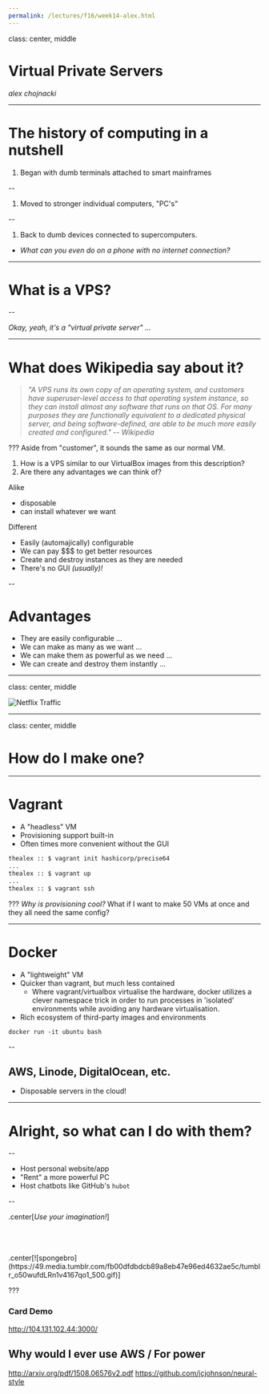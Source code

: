 ```yaml
---
permalink: /lectures/f16/week14-alex.html
---
```




class: center, middle

# Virtual Private Servers
_alex chojnacki_

---

# The history of computing in a nutshell

1. Began with dumb terminals attached to smart mainframes

--

1. Moved to stronger individual computers, "PC's"

--

1. Back to dumb devices connected to supercomputers.
  * _What can you even do on
   a phone with no internet connection?_  


---

# What is a VPS?

--

_Okay, yeah, it's a "virtual private server" ..._

---

# What does Wikipedia say about it?

> _"A VPS runs its own copy of an operating system, and customers have superuser-level access to that operating system instance, so they can install almost any software that runs on that OS. For many purposes they are functionally equivalent to a dedicated physical server, and being software-defined, are able to be much more easily created and configured." -- Wikipedia_




???
Aside from "customer", it sounds the same as our normal VM.

1. How is a VPS similar to our VirtualBox images from this description?
1. Are there any advantages we can think of?

Alike
- disposable
- can install whatever we want

Different
- Easily (automajically) configurable
- We can pay $$$ to get better resources
- Create and destroy instances as they are needed
- There's no GUI _(usually)!_

--

# Advantages
* They are easily configurable ...
* We can make as many as we want ...
* We can make them as powerful as we need ...
* We can create and destroy them instantly ...

---
class: center, middle

![Netflix Traffic](http://www.internetphenomena.com/wp-content/uploads/2010/10/Netflix-Time-of-Day.png)

---
class: center, middle

# How do I make one?

---

# Vagrant

* A "headless" VM
* Provisioning support built-in
* Often times more convenient without the GUI

```bash
thealex :: $ vagrant init hashicorp/precise64
...
thealex :: $ vagrant up
...
thealex :: $ vagrant ssh
```

???
_Why is provisioning cool?_
What if I want to make 50 VMs at once and they all need the same config?

---

# Docker

* A "lightweight" VM
* Quicker than vagrant, but much less contained
    - Where vagrant/virtualbox virtualise the hardware, docker utilizes a clever namespace trick in order to run processes in 'isolated' environments while avoiding any hardware virtualisation.
* Rich ecosystem of third-party images and environments

```
docker run -it ubuntu bash
```

--

## AWS, Linode, DigitalOcean, etc.

* Disposable servers in the cloud!

---


# Alright, so what can I do with them?

--

* Host personal website/app
* "Rent" a more powerful PC
* Host chatbots like GitHub's `hubot`

--

.center[_Use your imagination!_]

<br/>
<br/>
<br/>
.center[![spongebro](https://49.media.tumblr.com/fb00dfdbdcb89a8eb47e96ed4632ae5c/tumblr_o50wufdLRn1v4167qo1_500.gif)]

???

### Card Demo
http://104.131.102.44:3000/

## Why would I ever use AWS / For power
http://arxiv.org/pdf/1508.06576v2.pdf
https://github.com/jcjohnson/neural-style
